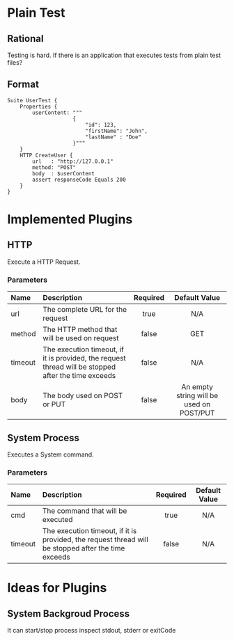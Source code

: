 # Plain Test

## Rational

Testing is hard. If there is an application that executes tests from plain test files?

## Format

```
Suite UserTest {
    Properties {
        userContent: """
                     {
                         "id": 123,
                         "firstName": "John",
                         "lastName" : "Doe"
                     }"""
    }
    HTTP CreateUser {
        url   : "http://127.0.0.1"
        method: "POST"
        body  : $userContent
        assert responseCode Equals 200
    }
}
```

# Implemented Plugins

## HTTP

Execute a HTTP Request.

### Parameters

| Name | Description | Required | Default Value |
| :--- | :---------- | :------: | :-----------: |
| url | The complete URL for the request | true | N/A |
| method | The HTTP method that will be used on request | false | GET |
| timeout | The execution timeout, if it is provided, the request thread will be stopped after the time exceeds | false | N/A |
| body | The body used on POST or PUT | false | An empty string will be used on POST/PUT |

## System Process

Executes a System command.

### Parameters

| Name | Description | Required | Default Value |
| :--- | :---------- | :------: | :-----------: |
| cmd | The command that will be executed | true | N/A |
| timeout | The execution timeout, if it is provided, the request thread will be stopped after the time exceeds | false | N/A |


# Ideas for Plugins

## System Backgroud Process

It can start/stop process inspect stdout, stderr or exitCode
